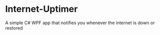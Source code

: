 # Internet-Uptimer
 A simple C# WPF app that notifies you whenever the internet is down or restored
